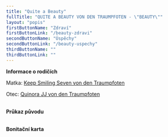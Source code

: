 ```yaml
---
title: "Quite a Beauty"
fullTitle: "QUITE A BEAUTY VON DEN TRAUMPFOTEN - \"BEAUTY\""
layout: "popis"
firstButtonName: "Zdraví"
firstButtonLink: "/beauty-zdravi"
secondButtonName: "Úspěchy"
secondButtonLink: "/beauty-uspechy"
thirdButtonName: ""
thirdButtonLink: ""
---
```


**Informace o rodičích**


Matka: [Keep Smiling Seven von den Traumpfoten](https://www.von-den-traumpfoten.de/index.php/unsere-hunde/seven-huendin)

Otec: [Quinora JJ von den Traumpfoten](https://www.von-den-traumpfoten.de/index.php/unsere-hunde/jj-ruede)

\
**Průkaz původu**

\
**Bonitační karta**
